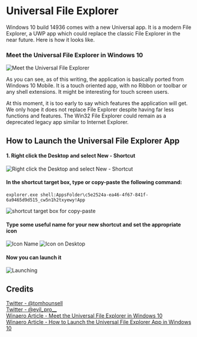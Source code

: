 # Universal File Explorer
Windows 10 build 14936 comes with a new Universal app. It is a modern File Explorer, a UWP app which could replace the classic File Explorer in the near future. Here is how it looks like.

### Meet the Universal File Explorer in Windows 10
![Meet the Universal File Explorer](https://winaero.com/blog/wp-content/uploads/2016/09/New-File-Explorer-Windows-10-build-14936.jpg)

As you can see, as of this writing, the application is basically ported from Windows 10 Mobile. It is a touch oriented app, with no Ribbon or toolbar or any shell extensions. It might be interesting for touch screen users.

At this moment, it is too early to say which features the application will get. We only hope it does not replace File Explorer despite having far less functions and features. The Win32 File Explorer could remain as a deprecated legacy app similar to Internet Explorer. 

## How to Launch the Universal File Explorer App
#### 1. Right click the Desktop and select New - Shortcut
![Right click the Desktop and select New - Shortcut](https://winaero.com/blog/wp-content/uploads/2016/01/Windows-10-new-shortcut.png)

#### In the shortcut target box, type or copy-paste the following command:
```
explorer.exe shell:AppsFolder\c5e2524a-ea46-4f67-841f-6a9465d9d515_cw5n1h2txyewy!App
```
![shortcut target box for copy-paste](https://winaero.com/blog/wp-content/uploads/2016/10/UWP-explorer-create-shortcut-600x410.png)

#### Type some useful name for your new shortcut and set the appropriate icon
![Icon Name](https://winaero.com/blog/wp-content/uploads/2016/10/Name-shortcut-600x420.png)
![Icon on Desktop](https://winaero.com/blog/wp-content/uploads/2016/10/UWP-File-Explorer-FI.png)

#### Now you can launch it
![Launching](https://www.thewindowsclub.com/wp-content/uploads/2017/05/uwp-explorer-dark-600x404.png)

## Credits
[Twitter - @tomhounsell](https://twitter.com/tomhounsell/) \
[Twitter - @evil_pro__](https://twitter.com/evil_pro_) \
[Winaero Article - Meet the Universal File Explorer in Windows 10](https://winaero.com/blog/meet-the-universal-file-explorer-in-windows-10/) \
[Winaero Article - How to Launch the Universal File Explorer App in Windows 10](https://winaero.com/blog/how-to-launch-the-universal-file-explorer-app-in-windows-10/)